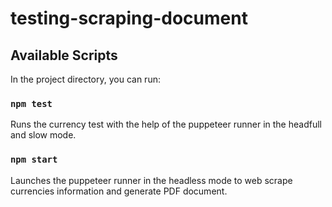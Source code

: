 # testing-scraping-document

## Available Scripts

In the project directory, you can run:

### `npm test`

Runs the currency test with the help of the puppeteer runner in the headfull and slow mode.

### `npm start`

Launches the puppeteer runner in the headless mode to web scrape currencies information and generate PDF document. 

